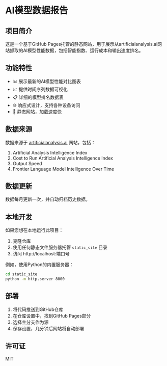 
# AI模型数据报告

## 项目简介

这是一个基于GitHub Pages托管的静态网站，用于展示从artificialanalysis.ai网站抓取的AI模型性能数据，包括智能指数、运行成本和输出速度排名。

## 功能特性

- 📊 展示最新的AI模型性能对比图表
- 📈 提供时间序列数据可视化
- 📋 详细的模型排名数据表
- 🌐 响应式设计，支持各种设备访问
- 🚀 静态网站，加载速度快

## 数据来源

数据来源于 [artificialanalysis.ai](https://artificialanalysis.ai/) 网站，包括：

1. Artificial Analysis Intelligence Index
2. Cost to Run Artificial Analysis Intelligence Index
3. Output Speed
4. Frontier Language Model Intelligence Over Time

## 数据更新

数据每月更新一次，并自动归档历史数据。

## 本地开发

如果您想在本地运行此项目：

1. 克隆仓库
2. 使用任何静态文件服务器托管 `static_site` 目录
3. 访问 http://localhost:端口号

例如，使用Python的内置服务器：

```bash
cd static_site
python -m http.server 8000
```

## 部署

1. 将代码推送到GitHub仓库
2. 在仓库设置中，找到GitHub Pages部分
3. 选择主分支作为源
4. 保存设置，几分钟后网站将自动部署

## 许可证

MIT
